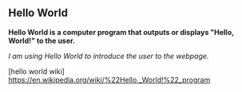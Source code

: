 ## Hello World

**Hello World is a computer program that outputs or displays "Hello, World!" to the user.**

_I am using Hello World to introduce the user to the webpage._

[hello world wiki] https://en.wikipedia.org/wiki/%22Hello,_World!%22_program
